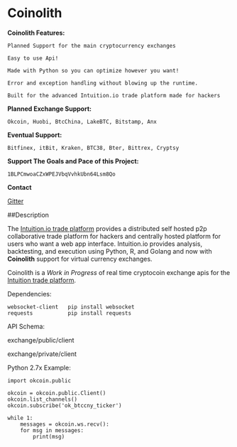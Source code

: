 Coinolith
=========

**Coinolith Features:**

    Planned Support for the main cryptocurrency exchanges

    Easy to use Api!

    Made with Python so you can optimize however you want!

    Error and exception handling without blowing up the runtime.

    Built for the advanced Intuition.io trade platform made for hackers


**Planned Exchange Support:**
    
    Okcoin, Huobi, BtcChina, LakeBTC, Bitstamp, Anx

**Eventual Support:**
    
    Bitfinex, itBit, Kraken, BTC38, Bter, Bittrex, Cryptsy

**Support The Goals and Pace of this Project:**

    1BLPCmwoaCZxWPEJVbqVvhkUbn64Lsm8Qo

**Contact**

   [Gitter](gitter.im/BitTrade)
 



##Description

The [Intuition.io trade platform](https://github.com/intuition-io) provides a distributed self hosted p2p collaborative trade platform for hackers and centrally hosted platform for users who want a web app interface.   Intuition.io provides analysis, backtesting, and execution using Python, R, and Golang and now  with **Coinolith** support for virtual currency exchanges.

Coinolith is a *Work in Progress* of real time cryptocoin exchange apis for the [Intuition trade platform](https://github.com/intuition-io).


Dependencies:
   
    websocket-client   pip install websocket
    requests           pip install requests


API Schema:

   exchange/public/client

   exchange/private/client



Python 2.7x Example:

    import okcoin.public

    okcoin = okcoin.public.Client()
    okcoin.list_channels()
    okcoin.subscribe('ok_btccny_ticker')

    while 1:
        messages = okcoin.ws.recv():
        for msg in messages:
            print(msg)
        



    

